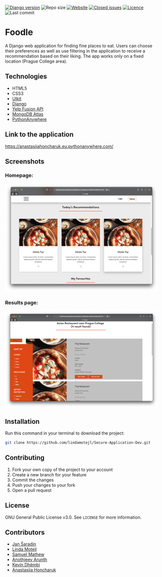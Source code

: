 [![Django version](https://img.shields.io/badge/Django%20version-3.1.4-blue)](https://www.djangoproject.com)
![Repo size](https://img.shields.io/github/repo-size/lindamotejl/Secure-Application-Dev)
[![Website](https://img.shields.io/website?down_color=red&down_message=offline&up_color=green&up_message=online&url=https%3A%2F%2Fanastasiiahoncharuk.eu.pythonanywhere.com)](https://anastasiiahoncharuk.eu.pythonanywhere.com)
[![Closed issues](https://img.shields.io/github/issues-closed/lindamotejl/Secure-Application-Dev)](https://github.com/lindamotejl/Secure-Application-Dev/issues?q=is%3Aissue+is%3Aclosed)
[![Licence](https://img.shields.io/github/license/lindamotejl/Secure-Application-Dev)](https://github.com/lindamotejl/Secure-Application-Dev/blob/main/LICENSE)
![Last commit](https://img.shields.io/github/last-commit/lindamotejl/Secure-Application-Dev)

# Foodle

A Django web application for finding fine places to eat.
Users can choose their preferences as well as use filtering in the application to receive a recommendation based on their liking.
The app works only on a fixed location (Prague College area).

## Technologies

- HTML5
- CSS3
- [UIkit](https://getuikit.com)
- [Django](https://www.djangoproject.com)
- [Yelp Fusion API](https://www.yelp.com/fusion) 
- [MongoDB Atlas](https://www.mongodb.com/cloud/atlas)
- [PythonAnywhere](https://eu.pythonanywhere.com) 

## Link to the application
https://anastasiiahoncharuk.eu.pythonanywhere.com/

## Screenshots

### Homepage: 

![Homepage](screenshots/home.png)

### Results page:

![Results page](screenshots/results.png)

## Installation

Run this command in your terminal to download the project:
```sh
git clone https://github.com/lindamotejl/Secure-Application-Dev.git
```

## Contributing 

1. Fork your own copy of the project to your account
2. Create a new branch for your feature
3. Commit the changes
4. Push your changes to your fork
5. Open a pull request

## License
GNU General Public License v3.0. See `LICENSE` for more information. 

## Contributors

- [Jan Šaradin](https://github.com/h0nz1n)
- [Linda Motejl](https://github.com/lindamotejl)
- [Samuel Mathew](https://github.com/Sam2208)
- [Anothjeev Arunth](https://github.com/AnothJV)
- [Kevin Dhëmbi](https://github.com/KevinD)
- [Anastasiia Honcharuk](https://github.com/anastasiia724)
